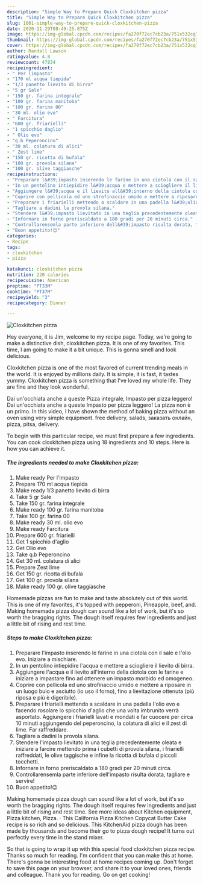 ```yaml
---
description: "Simple Way to Prepare Quick Cloxkitchen pizza"
title: "Simple Way to Prepare Quick Cloxkitchen pizza"
slug: 1001-simple-way-to-prepare-quick-cloxkitchen-pizza
date: 2020-11-29T08:49:25.875Z
image: https://img-global.cpcdn.com/recipes/fa270f72ec7cb23a/751x532cq70/cloxkitchen-pizza-recipe-main-photo.jpg
thumbnail: https://img-global.cpcdn.com/recipes/fa270f72ec7cb23a/751x532cq70/cloxkitchen-pizza-recipe-main-photo.jpg
cover: https://img-global.cpcdn.com/recipes/fa270f72ec7cb23a/751x532cq70/cloxkitchen-pizza-recipe-main-photo.jpg
author: Randall Lawson
ratingvalue: 4.8
reviewcount: 47834
recipeingredient:
- " Per limpasto"
- "170 ml acqua tiepida"
- "1/3 panetto lievito di birra"
- "5 gr Sale"
- "150 gr. farina integrale"
- "100 gr. farina manitoba"
- "100 gr. farina 00"
- "30 ml. olio evo"
- " Farcitura"
- "600 gr. friarielli"
- "1 spicchio daglio"
- " Olio evo"
- "q.b Peperoncino"
- "30 ml. colatura di alici"
- " Zest lime"
- "150 gr. ricotta di bufala"
- "100 gr. provola silana"
- "100 gr. olive taggiasche"
recipeinstructions:
- "Preparare l&#39;impasto inserendo le farine in una ciotola con il sale e l&#39;olio evo. Iniziare a mischiare."
- "In un pentolino intiepidire l&#39;acqua e mettere a sciogliere il lievito di birra."
- "Aggiungere l&#39;acqua e il lievito all&#39;interno della ciotola con le farine e iniziare a impastare fino ad ottenere un impasto morbido ed omogeneo."
- "Coprire con pellicola ed uno strofinaccio umido e mettere a riposare in un luogo buio e asciutto (io uso il forno), fino a lievitazione ottenuta (più riposa e più è digeribile)."
- "Preparare i friarielli mettendo a scaldare in una padella l&#39;olio evo e facendo rosolare lo spicchio d&#39;aglio che una volta imbrunito verrà asportato. Aggiungere i friarielli lavati e mondati e far cuocere per circa 10 minuti aggiungendo del peperoncino, la colatura di alici e il zest di lime. Far raffreddare."
- "Tagliare a dadini la provola silana."
- "Stendere l&#39;impasto lievitato in una teglia precedentemente oleata e iniziare a farcire mettendo prima i cubetti di provola silana, i friarielli raffreddati, le olive taggische e infine la ricotta di bufala d piccoli tocchetti."
- "Infornare in forno preriscaldato a 180 gradi per 20 minuti circa."
- "Controllarensemla parte inferiore dell&#39;impasto risulta dorata, tagliare e servire!"
- "Buon appetito!😉"
categories:
- Recipe
tags:
- cloxkitchen
- pizza

katakunci: cloxkitchen pizza 
nutrition: 220 calories
recipecuisine: American
preptime: "PT33M"
cooktime: "PT37M"
recipeyield: "3"
recipecategory: Dinner

---
```



![Cloxkitchen pizza](https://img-global.cpcdn.com/recipes/fa270f72ec7cb23a/751x532cq70/cloxkitchen-pizza-recipe-main-photo.jpg)

Hey everyone, it is Jim, welcome to my recipe page. Today, we're going to make a distinctive dish, cloxkitchen pizza. It is one of my favorites. This time, I am going to make it a bit unique. This is gonna smell and look delicious.

Cloxkitchen pizza is one of the most favored of current trending meals in the world. It is enjoyed by millions daily. It is simple, it is fast, it tastes yummy. Cloxkitchen pizza is something that I've loved my whole life. They are fine and they look wonderful.

Dai un&#39;occhiata anche a queste Pizza integrale, Impasto per pizza leggero! Dai un&#39;occhiata anche a queste Impasto per pizza leggero! La pizza non è un primo. In this video, I have shown the method of baking pizza without an oven using very simple equipment. free delivery, salads, заказать онлайн, pizza, pitsa, delivery.


To begin with this particular recipe, we must first prepare a few ingredients. You can cook cloxkitchen pizza using 18 ingredients and 10 steps. Here is how you can achieve it.

<!--inarticleads1-->

##### The ingredients needed to make Cloxkitchen pizza:

1. Make ready  Per l&#39;impasto
1. Prepare 170 ml acqua tiepida
1. Make ready 1/3 panetto lievito di birra
1. Take 5 gr Sale
1. Take 150 gr. farina integrale
1. Make ready 100 gr. farina manitoba
1. Take 100 gr. farina 00
1. Make ready 30 ml. olio evo
1. Make ready  Farcitura
1. Prepare 600 gr. friarielli
1. Get 1 spicchio d&#39;aglio
1. Get  Olio evo
1. Take q.b Peperoncino
1. Get 30 ml. colatura di alici
1. Prepare  Zest lime
1. Get 150 gr. ricotta di bufala
1. Get 100 gr. provola silana
1. Make ready 100 gr. olive taggiasche


Homemade pizzas are fun to make and taste absolutely out of this world. This is one of my favorites, it&#39;s topped with pepperoni, Pineapple, beef, and. Making homemade pizza dough can sound like a lot of work, but it&#39;s so worth the bragging rights. The dough itself requires few ingredients and just a little bit of rising and rest time. 

<!--inarticleads2-->

##### Steps to make Cloxkitchen pizza:

1. Preparare l&#39;impasto inserendo le farine in una ciotola con il sale e l&#39;olio evo. Iniziare a mischiare.
1. In un pentolino intiepidire l&#39;acqua e mettere a sciogliere il lievito di birra.
1. Aggiungere l&#39;acqua e il lievito all&#39;interno della ciotola con le farine e iniziare a impastare fino ad ottenere un impasto morbido ed omogeneo.
1. Coprire con pellicola ed uno strofinaccio umido e mettere a riposare in un luogo buio e asciutto (io uso il forno), fino a lievitazione ottenuta (più riposa e più è digeribile).
1. Preparare i friarielli mettendo a scaldare in una padella l&#39;olio evo e facendo rosolare lo spicchio d&#39;aglio che una volta imbrunito verrà asportato. Aggiungere i friarielli lavati e mondati e far cuocere per circa 10 minuti aggiungendo del peperoncino, la colatura di alici e il zest di lime. Far raffreddare.
1. Tagliare a dadini la provola silana.
1. Stendere l&#39;impasto lievitato in una teglia precedentemente oleata e iniziare a farcire mettendo prima i cubetti di provola silana, i friarielli raffreddati, le olive taggische e infine la ricotta di bufala d piccoli tocchetti.
1. Infornare in forno preriscaldato a 180 gradi per 20 minuti circa.
1. Controllarensemla parte inferiore dell&#39;impasto risulta dorata, tagliare e servire!
1. Buon appetito!😉


Making homemade pizza dough can sound like a lot of work, but it&#39;s so worth the bragging rights. The dough itself requires few ingredients and just a little bit of rising and rest time. See more ideas about Kitchen equipment, Pizza kitchen, Pizza. · This California Pizza Kitchen Copycat Butter Cake recipe is so rich and so delicious. This KitchenAid pizza dough has been made by thousands and become their go to pizza dough recipe! It turns out perfectly every time in the stand mixer. 

So that is going to wrap it up with this special food cloxkitchen pizza recipe. Thanks so much for reading. I'm confident that you can make this at home. There's gonna be interesting food at home recipes coming up. Don't forget to save this page on your browser, and share it to your loved ones, friends and colleague. Thank you for reading. Go on get cooking!
